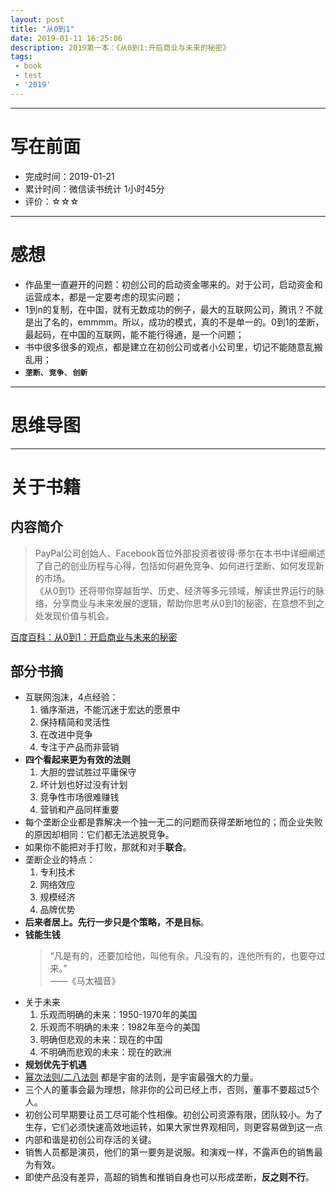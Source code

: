 ```yaml
---
layout: post
title: "从0到1"
date: 2019-01-11 16:25:06
description: 2019第一本：《从0到1:开启商业与未来的秘密》
tags: 
 - book
 - test
 - '2019'
---
```


---
# 写在前面
- 完成时间：2019-01-21
- 累计时间：微信读书统计 1小时45分
- 评价：☆☆☆


---
# 感想
- 作品里一直避开的问题：初创公司的启动资金哪来的。对于公司，启动资金和运营成本，都是一定要考虑的现实问题；
- 1到n的复制，在中国，就有无数成功的例子，最大的互联网公司，腾讯？不就是出了名的，emmmm。所以，成功的模式，真的不是单一的。0到1的垄断，最起码，在中国的互联网，能不能行得通，是一个问题；
- 书中很多很多的观点，都是建立在初创公司或者小公司里，切记不能随意乱搬乱用；
- **`垄断`**、**`竞争`**、**`创新`**

---
# 思维导图

---
# 关于书籍
## 内容简介
> PayPal公司创始人、Facebook首位外部投资者彼得·蒂尔在本书中详细阐述了自己的创业历程与心得，包括如何避免竞争、如何进行垄断、如何发现新的市场。  
> 《从0到1》还将带你穿越哲学、历史、经济等多元领域，解读世界运行的脉络，分享商业与未来发展的逻辑，帮助你思考从0到1的秘密，在意想不到之处发现价值与机会。

[百度百科：从0到1：开启商业与未来的秘密](https://baike.baidu.com/item/从0到1/16747682?fr=aladdin)

## 部分书摘
- 互联网泡沫，4点经验：
    1. 循序渐进，不能沉迷于宏达的愿景中
    2. 保持精简和灵活性
    3. 在改进中竞争
    4. 专注于产品而非营销
- **四个看起来更为有效的法则**
    1. 大胆的尝试胜过平庸保守
    2. 坏计划也好过没有计划
    3. 竞争性市场很难赚钱
    4. 营销和产品同样重要
- 每个垄断企业都是靠解决一个独一无二的问题而获得垄断地位的；而企业失败的原因却相同：它们都无法逃脱竞争。
- 如果你不能把对手打败，那就和对手**联合**。 
- 垄断企业的特点：
    1. 专利技术
    2. 网络效应
    3. 规模经济
    4. 品牌优势
- **后来者居上。先行一步只是个策略，不是目标**。
- **钱能生钱**
    > “凡是有的，还要加给他，叫他有余。凡没有的，连他所有的，也要夺过来。”  
    > ——《马太福音》
- 关于未来
    1. 乐观而明确的未来：1950-1970年的美国
    2. 乐观而不明确的未来：1982年至今的美国
    3. 明确但悲观的未来：现在的中国
    4. 不明确而悲观的未来：现在的欧洲
- **规划优先于机遇**
- [幂次法则/二八法则](https://baike.baidu.com/item/%E5%B9%82%E6%AC%A1%E6%B3%95%E5%88%99/8271554) 都是宇宙的法则，是宇宙最强大的力量。
- 三个人的董事会最为理想，除非你的公司已经上市，否则，董事不要超过5个人。
- 初创公司早期要让员工尽可能个性相像。初创公司资源有限，团队较小。为了生存，它们必须快速高效地运转，如果大家世界观相同，则更容易做到这一点
- 内部和谐是初创公司存活的关键。
- 销售人员都是演员，他们的第一要务是说服。和演戏一样，不露声色的销售最为有效。 
- 即使产品没有差异，高超的销售和推销自身也可以形成垄断，**反之则不行**。 